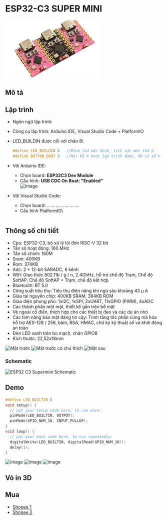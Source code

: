 # ESP32-C3 SUPER MINI

![ESP32-C3 Super mini](../assets/ESP32-C3_SuperMini.png)

## Mô tả

## Lập trình

- Ngôn ngữ lập trình:
- Công cụ lập trình: Arduino IDE, Visual Studio Code + PlatformIO
- LED_BUILDIN  được nối với chân 8\
  
  ```C
  #define LED_BUILDIN 8   //Blue led mặc định, tích cực mức thấp
  #define BUTTON_BOOT 9   //Nút bấm boot lập trình được, đã có sẵn điện trở kéo lên, tích cực mức thấp
  ```

- Với Arduino IDE:
  - Chọn board: **ESP32C3 Dev Module**
  - Cấu hình: **USB CDC On Boat: "Enabled"**\
    ![image](https://github.com/neittien0110/MCU/assets/8079397/f7cd5deb-49fc-4d84-b80d-479d8028c8c4)

- Với Visual Studio Code:
  - Chọn board: .........................
  - Cấu hình PlatformIO\

  ```env
  ```

## Thông số chi tiết

- Cpu: ESP32-C3, bộ xử lý lõi đơn RISC-V 32 bit
- Tần số hoạt động: 160 MHz
- Tần số chính: 160M
- Sram: 400KB
- Rom: 374KB
- Adc: 2 * 12-bit SARADC, 6 kênh
- Wifi: Giao thức 802.11b / g / n, 2.4GhHz, hỗ trợ chế độ Trạm, Chế độ SoftAP, Chế độ SoftAP + Trạm, chế độ kết hợp
- Bluetooth: BT 5.0
- Công suất tiêu thụ: Tiêu thụ điện năng khi ngủ sâu khoảng 43 μ A
- Giàu tài nguyên chip: 400KB SRAM, 384KB ROM
- Giao diện phong phú: 1xI2C, 1xSPI, 2xUART, 11xGPIO (PWM), 4xADC
- Các thành phần một mặt, thiết kế gắn trên bề mặt
- Vẻ ngoài cổ điển, thích hợp cho các thiết bị đeo và các dự án nhỏ
- Các tính năng bảo mật đáng tin cậy: Trình tăng tốc phần cứng mã hóa hỗ trợ AES-128 / 256, băm, RSA, HMAC, chữ ký kỹ thuật số và khởi động an toàn
- Đèn LED xanh trên bo mạch, chân GPIO8
- Kích thước: 22,52x18mm

![Mặt trước](https://github.com/neittien0110/MCU/assets/8079397/4652a092-a04b-4c0d-b42b-579035a3d77d)
![Mặt trước có chú thích](https://europe1.discourse-cdn.com/arduino/original/4X/8/0/f/80f07e53b7ddd448a8ac00608dd82acb5611a201.jpeg)
![Mặt sau](https://github.com/neittien0110/MCU/assets/8079397/5c3f065d-b669-4e43-a7e0-8004af4285d9)

### Schematic

![ESP32 C3 Supermini Schematic](https://github.com/neittien0110/MCU/assets/8079397/fde37cb3-ab8d-448a-babf-54226d073937)

## Demo

```C
#define LED_BUILTIN 8
void setup() {
  // put your setup code here, to run once:
  pinMode(LED_BUILTIN, OUTPUT);    
  pinMode(GPIO_NUM_10, INPUT_PULLUP);
}
void loop() {
  // put your main code here, to run repeatedly:
  digitalWrite(LED_BUILTIN, digitalRead(GPIO_NUM_10));
  delay(1);
}
```

![image](https://github.com/neittien0110/MCU/assets/8079397/77a3498e-b15c-41f3-9015-f3805dc30e27)
![image](https://github.com/neittien0110/MCU/assets/8079397/d172e777-00df-47dd-b28b-cd855fca43e5)
![image](https://github.com/neittien0110/MCU/assets/8079397/44c03571-aa02-4551-87e8-0c83f9b59a22)

## Vỏ in 3D

## Mua

- [Shopee 1](https://shopee.vn/-M%C3%A3-CLS2404A-gi%E1%BA%A3m-30k-%C4%91%C6%A1n-150k-B%E1%BA%A3ng-M%E1%BA%A1ch-Ph%C3%A1t-Tri%E1%BB%83n-ESP32-C3-MINI-ESP32-ESP32-Chuy%C3%AAn-D%E1%BB%A5ng-i.812409307.23349728339)
- [Shopee 2](https://shopee.vn/B%E1%BA%A3ng-M%E1%BA%A1ch-Ph%C3%A1t-Tri%E1%BB%83n-esp32-c3-esp32-esp32-wifi-bluetooth-i.578443443.24400570619)
